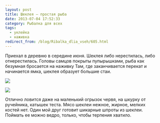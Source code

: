 ```yaml
---
layout: post
title: Шеклея — простая рыба
date: 2013-07-04 17:52:33
category: Рыбалка для всех
tags:
  - уклейка
  - наживка
redirect_from: /blog/Ribalka_dlia_vseh/605.html
---
```

Приехал в деревню в середине июня. Шеклея либо нерестилась, либо
отнерестилась. Головы самцов покрыты пупырышками, рыба как безумная
бросается на наживку Там, где заканчивается перекат и начинается ямка,
шеклея образует большие стаи.

![](http://fishingguru.ru/uploads/images/00/00/01/2013/08/15/2e98fc.jpg)

![](http://fishingguru.ru/uploads/images/00/00/01/2013/08/15/ee475d.jpg)

Отлично ловится даже на маленький огрызок червя, на шкурку от ручейника,
катышек теста. Мясо шеклеи нежное, жирное, мелких костей нет. Один мой
друг готовит шикарные шпроты из шеклеи. Поймать ее можно ведро, только,
чтобы терпения хватило.
